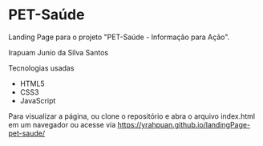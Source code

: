 # PET-Saúde

Landing Page para o projeto "PET-Saúde - Informação para Ação".

Irapuam Junio da Silva Santos

Tecnologias usadas
- HTML5
- CSS3
- JavaScript

Para visualizar a página, ou clone o repositório e abra o arquivo index.html em um navegador ou acesse via https://yrahpuan.github.io/landingPage-pet-saude/
